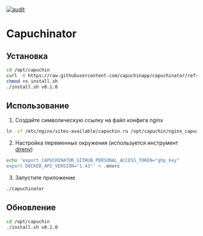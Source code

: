 [![audit](https://github.com/capuchinapp/capuchinator/actions/workflows/audit.yml/badge.svg?branch=master)](https://github.com/capuchinapp/capuchinator/actions/workflows/audit.yml)

# Capuchinator

## Установка

```bash
cd /opt/capuchin
curl -O https://raw.githubusercontent.com/capuchinapp/capuchinator/refs/heads/master/scripts/install.sh
chmod +x install.sh
./install.sh v0.1.0
```

## Использование

1. Создайте символическую ссылку на файл конфига nginx

```bash
ln -sf /etc/nginx/sites-available/capuchin.ru /opt/capuchin/nginx_capuchin.conf
```

2. Настройка переменных окружения (используется инструмент [direnv](https://github.com/direnv/direnv))

```bash
echo 'export CAPUCHINATOR_GITHUB_PERSONAL_ACCESS_TOKEN="ghp_key"
export DOCKER_API_VERSION="1.43"' > .envrc
```

3. Запустите приложение

```bash
./capuchinator
```

## Обновление

```bash
cd /opt/capuchin
./install.sh v0.1.0
```
